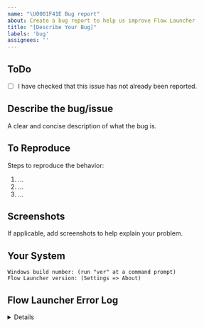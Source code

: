 ```yaml
---
name: "\U0001F41E Bug report"
about: Create a bug report to help us improve Flow Launcher
title: "[Describe Your Bug]"
labels: 'bug'
assignees: ''
---
```


## ToDo

- [ ] I have checked that this issue has not already been reported.

## Describe the bug/issue

A clear and concise description of what the bug is.

## To Reproduce

Steps to reproduce the behavior:

1. ...
2. ...
3. ...

## Screenshots

If applicable, add screenshots to help explain your problem.

## Your System

```
Windows build number: (run "ver" at a command prompt)
Flow Launcher version: (Settings => About) 
```

## Flow Launcher Error Log

<details>
<!-- 
     The latest log file can be found here: %AppData%\FlowLauncher\Logs\<version>\<date>.txt
     or for portable mode: %LocalAppData%\FlowLauncher\<App-Version>\UserData\Logs\<version>\<date>.txt
     Drag and drop the log file below this comment.
-->
</details>
